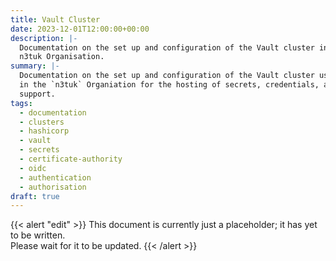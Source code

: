 ```yaml
---
title: Vault Cluster
date: 2023-12-01T12:00:00+00:00
description: |-
  Documentation on the set up and configuration of the Vault cluster in the
  n3tuk Organisation.
summary: |-
  Documentation on the set up and configuration of the Vault cluster used
  in the `n3tuk` Organiation for the hosting of secrets, credentials, and OIDC
  support.
tags:
  - documentation
  - clusters
  - hashicorp
  - vault
  - secrets
  - certificate-authority
  - oidc
  - authentication
  - authorisation
draft: true
---
```


{{< alert "edit" >}} This document is currently just a placeholder; it has yet
to be written.<br />Please wait for it to be updated. {{< /alert >}}
